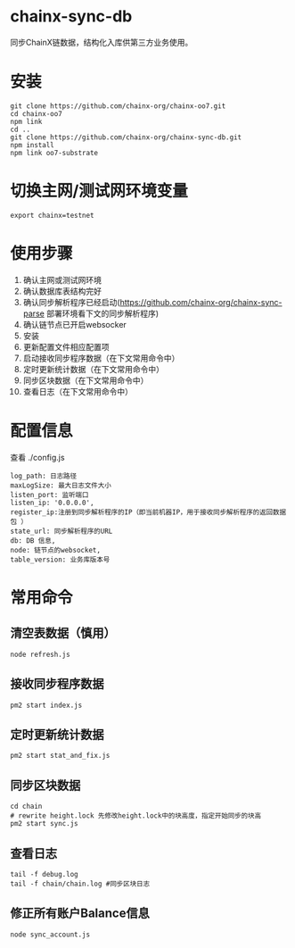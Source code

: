 # chainx-sync-db

同步ChainX链数据，结构化入库供第三方业务使用。


# 安装
```
git clone https://github.com/chainx-org/chainx-oo7.git
cd chainx-oo7
npm link 
cd ..
git clone https://github.com/chainx-org/chainx-sync-db.git
npm install
npm link oo7-substrate
```

# 切换主网/测试网环境变量
```
export chainx=testnet
```

# 使用步骤
1. 确认主网或测试网环境
2. 确认数据库表结构完好
3. 确认同步解析程序已经启动(https://github.com/chainx-org/chainx-sync-parse 部署环境看下文的同步解析程序)
4. 确认链节点已开启websocker
5. 安装
6. 更新配置文件相应配置项
7. 启动接收同步程序数据（在下文常用命令中）
8. 定时更新统计数据（在下文常用命令中）
9. 同步区块数据（在下文常用命令中）
10. 查看日志（在下文常用命令中）

# 配置信息
查看  ./config.js
```
log_path: 日志路径
maxLogSize: 最大日志文件大小
listen_port: 监听端口
listen_ip: '0.0.0.0',
register_ip:注册到同步解析程序的IP（即当前机器IP，用于接收同步解析程序的返回数据包 ） 
state_url: 同步解析程序的URL
db: DB 信息,
node: 链节点的websocket,
table_version: 业务库版本号
```
# 常用命令

## 清空表数据（慎用）
```
node refresh.js
```
## 接收同步程序数据
```
pm2 start index.js
```
## 定时更新统计数据
```
pm2 start stat_and_fix.js
```

## 同步区块数据
```
cd chain
# rewrite height.lock 先修改height.lock中的块高度，指定开始同步的块高
pm2 start sync.js
```

## 查看日志
```
tail -f debug.log
tail -f chain/chain.log #同步区块日志
```

## 修正所有账户Balance信息
```
node sync_account.js
```

